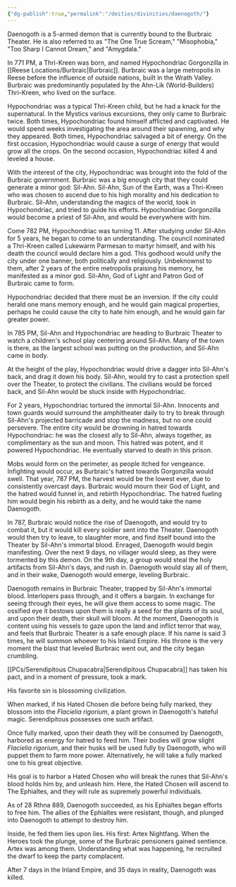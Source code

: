 ```yaml
---
{"dg-publish":true,"permalink":"/deities/divinities/daenogoth/"}
---
```


Daenogoth is a 5-armed demon that is currently bound to the Burbraic Theater. He is also referred to as "The One True Scream," "Misophobia,"  "Too Sharp I Cannot Dream," and "Amygdala."

In 771 PM, a Thri-Kreen was born, and named Hypochondriac Gorgonzilla in [[Reese Locations/Burbraic\|Burbraic]]. Burbraic was a large metropolis in Reese before the influence of outside nations, built in the Wrath Valley. Burbraic was predominantly populated by the Ahn-Lik (World-Builders) Thri-Kreen, who lived on the surface.

Hypochondriac was a typical Thri-Kreen child, but he had a knack for the supernatural. In the Mystics various excursions, they only came to Burbraic twice. Both times, Hypochondriac found himself afflicted and captivated. He would spend weeks investigating the area around their spawning, and why they appeared. Both times, Hypochondriac salvaged a bit of energy. On the first occasion, Hypochondriac would cause a surge of energy that would grow all the crops. On the second occasion, Hypochondriac killed 4 and leveled a house.

With the interest of the city, Hypochondriac was brought into the fold of the Burbraic government. Burbraic was a big enough city that they could generate a minor god: Sil-Ahn. Sil-Ahn, Sun of the Earth, was a Thri-Kreen who was chosen to ascend due to his high morality and his dedication to Burbraic. Sil-Ahn, understanding the magics of the world, took in Hypochondriac, and tried to guide his efforts. Hypochondriac Gorgonzilla would become a priest of Sil-Ahn, and would be everywhere with him.

Come 782 PM, Hypochondriac was turning 11. After studying under Sil-Ahn for 5 years, he began to come to an understanding. The council nominated a Thri-Kreen called Lukewarm Parmesan to martyr himself, and with his death the council would declare him a god. This godhood would unify the city under one banner, both politically and religiously. Unbeknownst to them, after 2 years of the entire metropolis praising his memory, he manifested as a minor god. Sil-Ahn, God of Light and Patron God of Burbraic came to form.

Hypochondriac decided that there must be an inversion. If the city could herald one mans memory enough, and he would gain magical properties, perhaps he could cause the city to hate him enough, and he would gain far greater power. 

In 785 PM, Sil-Ahn and Hypochondriac are heading to Burbraic Theater to watch a children's school play centering around Sil-Ahn. Many of the town is there, as the largest school was putting on the production, and Sil-Ahn came in body.

At the height of the play, Hypochondriac would drive a dagger into Sil-Ahn's back, and drag it down his body. Sil-Ahn, would try to cast a protection spell over the Theater, to protect the civilians. The civilians would be forced back, and Sil-Ahn would be stuck inside with Hypochondriac.

For 2 years, Hypochondriac tortured the immortal Sil-Ahn. Innocents and town guards would surround the amphitheater daily to try to break through Sil-Ahn's projected barricade and stop the madness, but no one could persevere. The entire city would be drowning in hatred towards Hypochondriac: he was the closest ally to Sil-Ahn, always together, as complimentary as the sun and moon. This hatred was potent, and it powered Hypochondriac. He eventually starved to death in this prison.

Mobs would form on the perimeter, as people itched for vengeance. Infighting would occur, as Burbraic's hatred towards Gorgonzilla would swell. That year, 787 PM, the harvest would be the lowest ever, due to consistently overcast days. Burbraic would mourn their God of Light, and the hatred would funnel in, and rebirth Hypochondriac. The hatred fueling him would begin his rebirth as a deity, and he would take the name Daenogoth. 

In 787, Burbraic would notice the rise of Daenogoth, and would try to combat it, but it would kill every soldier sent into the Theater. Daenogoth would then try to leave, to slaughter more, and find itself bound into the Theater by Sil-Ahn's immortal blood. Enraged, Daenogoth would begin manifesting. Over the next 9 days, no villager would sleep, as they were tormented by this demon. On the 9th day, a group would steal the holy artifacts from Sil-Ahn's days, and rush in. Daenogoth would slay all of them, and in their wake, Daenogoth would emerge, leveling Burbraic.

Daenogoth remains in Burbraic Theater, trapped by Sil-Ahn's immortal blood. Interlopers pass through, and it offers a bargain. In exchange for seeing through their eyes, he will give them access to some magic. The ossified eye it bestows upon them is really a seed for the plants of its soul, and upon their death, their skull will bloom. At the moment, Daenogoth is content using his vessels to gaze upon the land and inflict terror that way, and feels that Burbraic Theater is a safe enough place. If his name is said 3 times, he will summon whoever to his Inland Empire. His throne is the very moment the blast that leveled Burbraic went out, and the city began crumbling.

[[PCs/Serendipitous Chupacabra\|Serendipitous Chupacabra]] has taken his pact, and in a moment of pressure, took a mark.

His favorite sin is blossoming civilization.

When marked, if his Hated Chosen die before being fully marked, they blossom into the *Flacielia rigorium*, a plant grown in Daenogoth's hateful magic. Serendipitous possesses one such artifact.

Once fully marked, upon their death they will be consumed by Daenogoth, harbored as energy for hatred to feed him. Their bodies will grow slight *Flacielia rigorium*, and their husks will be used fully by Daenogoth, who will puppet them to farm more power. Alternatively, he will take a fully marked one to his great objective.

His goal is to harbor a Hated Chosen who will break the runes that Sil-Ahn's blood holds him by, and unleash him. Here, the Hated Chosen will ascend to The Ephialtes, and they will rule as supremely powerful individuals.

As of 28 Rthna 889, Daenogoth succeeded, as his Ephialtes began efforts to free him. The allies of the Ephialtes were resistant, though, and plunged into Daenogoth to attempt to destroy him.

Inside, he fed them lies upon lies. His first: Artex Nightfang. When the Heroes took the plunge, some of the Burbraic pensioners gained sentience. Artex was among them. Understanding what was happening, he recruited the dwarf to keep the party complacent.

After 7 days in the Inland Empire, and 35 days in reality, Daenogoth was killed.